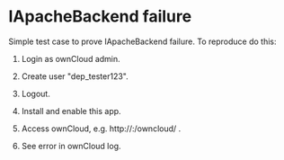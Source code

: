 IApacheBackend failure
============================
Simple test case to prove IApacheBackend failure. To reproduce do this:

1) Login as ownCloud admin.

2) Create user "dep_tester123".

3) Logout.

4) Install and enable this app.

5) Access ownCloud, e.g. http://<ip>:<port>/owncloud/ . 

6) See error in ownCloud log.
